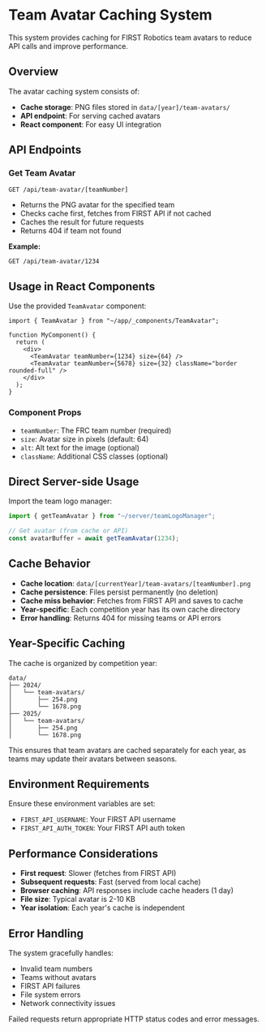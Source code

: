 # Team Avatar Caching System

This system provides caching for FIRST Robotics team avatars to reduce API calls and improve performance.

## Overview

The avatar caching system consists of:
- **Cache storage**: PNG files stored in `data/[year]/team-avatars/`
- **API endpoint**: For serving cached avatars
- **React component**: For easy UI integration

## API Endpoints

### Get Team Avatar
```
GET /api/team-avatar/[teamNumber]
```
- Returns the PNG avatar for the specified team
- Checks cache first, fetches from FIRST API if not cached
- Caches the result for future requests
- Returns 404 if team not found

**Example:**
```
GET /api/team-avatar/1234
```

## Usage in React Components

Use the provided `TeamAvatar` component:

```tsx
import { TeamAvatar } from "~/app/_components/TeamAvatar";

function MyComponent() {
  return (
    <div>
      <TeamAvatar teamNumber={1234} size={64} />
      <TeamAvatar teamNumber={5678} size={32} className="border rounded-full" />
    </div>
  );
}
```

### Component Props
- `teamNumber`: The FRC team number (required)
- `size`: Avatar size in pixels (default: 64)
- `alt`: Alt text for the image (optional)
- `className`: Additional CSS classes (optional)

## Direct Server-side Usage

Import the team logo manager:

```typescript
import { getTeamAvatar } from "~/server/teamLogoManager";

// Get avatar (from cache or API)
const avatarBuffer = await getTeamAvatar(1234);
```

## Cache Behavior

- **Cache location**: `data/[currentYear]/team-avatars/[teamNumber].png`
- **Cache persistence**: Files persist permanently (no deletion)
- **Cache miss behavior**: Fetches from FIRST API and saves to cache
- **Year-specific**: Each competition year has its own cache directory
- **Error handling**: Returns 404 for missing teams or API errors

## Year-Specific Caching

The cache is organized by competition year:
```
data/
├── 2024/
│   └── team-avatars/
│       ├── 254.png
│       └── 1678.png
├── 2025/
│   └── team-avatars/
│       ├── 254.png
│       └── 1678.png
```

This ensures that team avatars are cached separately for each year, as teams may update their avatars between seasons.

## Environment Requirements

Ensure these environment variables are set:
- `FIRST_API_USERNAME`: Your FIRST API username
- `FIRST_API_AUTH_TOKEN`: Your FIRST API auth token

## Performance Considerations

- **First request**: Slower (fetches from FIRST API)
- **Subsequent requests**: Fast (served from local cache)
- **Browser caching**: API responses include cache headers (1 day)
- **File size**: Typical avatar is 2-10 KB
- **Year isolation**: Each year's cache is independent

## Error Handling

The system gracefully handles:
- Invalid team numbers
- Teams without avatars
- FIRST API failures
- File system errors
- Network connectivity issues

Failed requests return appropriate HTTP status codes and error messages. 